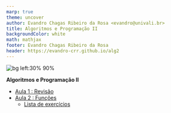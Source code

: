 ```yaml
---
marp: true
theme: uncover
author: Evandro Chagas Ribeiro da Rosa <evandro@univali.br>
title: Algoritmos e Programação II
backgroundColor: white
math: mathjax
footer: Evandro Chagas Ribeiro da Rosa
header: https://evandro-crr.github.io/alg2
---
```


![bg left:30% 90%](https://api.qrserver.com/v1/create-qr-code/?format=svg&data=https://evandro-crr.github.io/alg2)

**Algoritmos e Programação II**

- [Aula 1 : Revisão](slides/1_aula.html)
- [Aula 2 : Funções](slides/2_aula.html)
    - [Lista de exercícios](listas/1_lista.pdf) 



